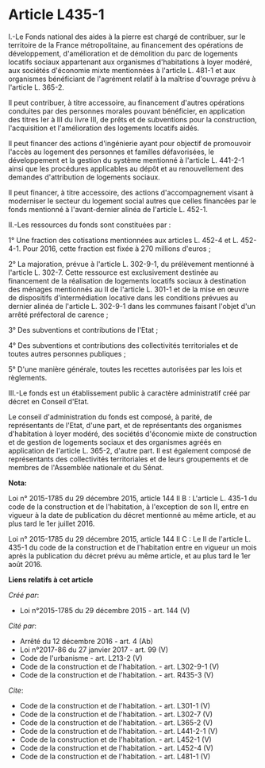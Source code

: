 # Article L435-1

I.-Le Fonds national des aides à la pierre est chargé de contribuer, sur le territoire de la France métropolitaine, au
financement des opérations de développement, d'amélioration et de démolition du parc de logements locatifs sociaux
appartenant aux organismes d'habitations à loyer modéré, aux sociétés d'économie mixte mentionnées à l'article L. 481-1 et
aux organismes bénéficiant de l'agrément relatif à la maîtrise d'ouvrage prévu à l'article L. 365-2. 

Il peut contribuer, à titre accessoire, au financement d'autres opérations conduites par des personnes morales pouvant
bénéficier, en application des titres Ier à III du livre III, de prêts et de subventions pour la construction, l'acquisition
et l'amélioration des logements locatifs aidés. 

Il peut financer des actions d'ingénierie ayant pour objectif de promouvoir l'accès au logement des personnes et familles
défavorisées, le développement et la gestion du système mentionné à l'article L. 441-2-1 ainsi que les procédures applicables
au dépôt et au renouvellement des demandes d'attribution de logements sociaux. 

Il peut financer, à titre accessoire, des actions d'accompagnement visant à moderniser le secteur du logement social autres
que celles financées par le fonds mentionné à l'avant-dernier alinéa de l'article L. 452-1. 

II.-Les ressources du fonds sont constituées par : 

1° Une fraction des cotisations mentionnées aux articles L. 452-4 et L. 452-4-1. Pour 2016, cette fraction est fixée à 270
millions d'euros ; 

2° La majoration, prévue à l'article L. 302-9-1, du prélèvement mentionné à l'article L. 302-7. Cette ressource est
exclusivement destinée au financement de la réalisation de logements locatifs sociaux à destination des ménages mentionnés au
II de l'article L. 301-1 et de la mise en œuvre de dispositifs d'intermédiation locative dans les conditions prévues au
dernier alinéa de l'article L. 302-9-1 dans les communes faisant l'objet d'un arrêté préfectoral de carence ; 

3° Des subventions et contributions de l'Etat ; 

4° Des subventions et contributions des collectivités territoriales et de toutes autres personnes publiques ; 

5° D'une manière générale, toutes les recettes autorisées par les lois et règlements. 

III.-Le fonds est un établissement public à caractère administratif créé par décret en Conseil d'Etat. 

Le conseil d'administration du fonds est composé, à parité, de représentants de l'Etat, d'une part, et de représentants des
organismes d'habitation à loyer modéré, des sociétés d'économie mixte de construction et de gestion de logements sociaux et
des organismes agréés en application de l'article L. 365-2, d'autre part. Il est également composé de représentants des
collectivités territoriales et de leurs groupements et de membres de l'Assemblée nationale et du Sénat.

**Nota:**

Loi n° 2015-1785 du 29 décembre 2015, article 144 II B : L'article L. 435-1 du code de la construction et de l'habitation, à
l'exception de son II, entre en vigueur à la date de publication du décret mentionné au même article, et au plus tard le 1er
juillet 2016. 

Loi n° 2015-1785 du 29 décembre 2015, article 144 II C : Le II de l'article L. 435-1 du code de la construction et de
l'habitation entre en vigueur un mois après la publication du décret prévu au même article, et au plus tard le 1er août 2016.

**Liens relatifs à cet article**

_Créé par_:

  - Loi n°2015-1785 du 29 décembre 2015 - art. 144 (V)

_Cité par_:

  - Arrêté du 12 décembre 2016 - art. 4 (Ab)
  - Loi n°2017-86 du 27 janvier 2017 - art. 99 (V)
  - Code de l'urbanisme - art. L213-2 (V)
  - Code de la construction et de l'habitation. - art. L302-9-1 (V)
  - Code de la construction et de l'habitation. - art. R435-3 (V)

_Cite_:

  - Code de la construction et de l'habitation. - art. L301-1 (V)
  - Code de la construction et de l'habitation. - art. L302-7 (V)
  - Code de la construction et de l'habitation. - art. L365-2 (V)
  - Code de la construction et de l'habitation. - art. L441-2-1 (V)
  - Code de la construction et de l'habitation. - art. L452-1 (V)
  - Code de la construction et de l'habitation. - art. L452-4 (V)
  - Code de la construction et de l'habitation. - art. L481-1 (V)
